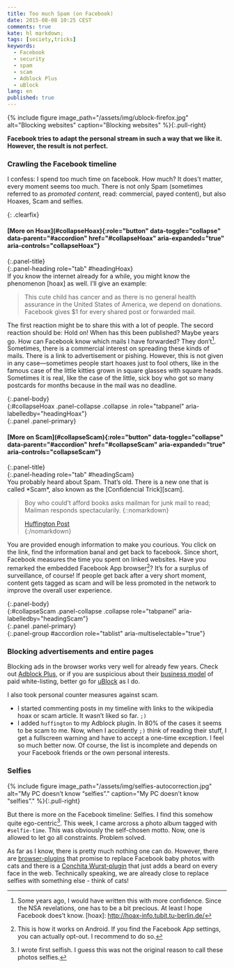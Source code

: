 ```yaml
---
title: Too much Spam (on Facebook)
date: 2015-08-08 10:25 CEST
comments: true
kate: hl markdown;
tags: [society,tricks]
keywords:
  - Facebook
  - security
  - spam
  - scam
  - Adblock Plus
  - uBlock
lang: en
published: true
---
```


{% include figure image_path="/assets/img/ublock-firefox.jpg" alt="Blocking websites" caption="Blocking websites" %}{:.pull-right}

**Facebook tries to adapt the personal stream in such a way that we like it. However,
the result is not perfect.**

### Crawling the Facebook timeline

I confess: I spend too much time on facebook. How much? It does’t matter, every
moment seems too much. There is not only Spam (sometimes referred to as *promoted
content*, read: commercial, payed content), but also Hoaxes, Scam and selfies.


<!-- more -->

<div />
{: .clearfix}

<div>
<!-- Hoax -->
<div><div><h4>
[More on Hoax](#collapseHoax){:role="button" data-toggle="collapse" data-parent="#accordion" href="#collapseHoax" aria-expanded="true" aria-controls="collapseHoax"}
</h4>{:.panel-title}
</div>{:.panel-heading role="tab" #headingHoax}
<div><div>
If you know the
internet already for a while, you might know the phenomenon [hoax] as well. I’ll
give an example:

> This cute child has cancer and as there is no general health
> assurance in the United States of America, we depend on donations.
> Facebook gives $1 for every shared post or forwarded mail.

The first reaction might be to share this with a lot of people. The secord reaction
should be: Hold on! When has this been published? Maybe years go. How can Facebook
know which mails I have forwarded? They don’t[^1]. Sometimes, there is a commercial
interest on spreading these kinds of mails. There is a link to advertisement or pishing.
However, this is not given in any case—sometimes people start hoaxes just to
fool others, like in the famous case of the little kitties grown in square glasses with
square heads. Sometimes it is real, like the case of the little, sick boy who got so
many postcards for months because in the mail was no deadline.

[^1]: Some years ago, I would have written this with more confidence. Since the
      NSA revelations, one has to be a bit precious. At least I hope Facebook
      does’t know.
[hoax]: http://hoax-info.tubit.tu-berlin.de/
</div>{:.panel-body}
</div>{:#collapseHoax .panel-collapse .collapse .in role="tabpanel" aria-labelledby="headingHoax"}
</div>{:.panel .panel-primary}

<!-- Scam -->
<div><div><h4>
[More on Scam](#collapseScam){:role="button" data-toggle="collapse" data-parent="#accordion" href="#collapseScam" aria-expanded="true" aria-controls="collapseScam"}
</h4>{:.panel-title}
</div>{:.panel-heading role="tab" #headingScam}
<div><div>
You probably heard about Spam. That’s old. There is a new one that
is called *Scam*, also known as the [Confidencial Trick][scam].

> Boy who could’t afford books asks mailman for junk mail to read; Mailman responds
> spectacularily.
> {::nomarkdown}<footer><a href="http://www.huffingtonpost.com/entry/boy-asks-mailman-junk-mail-books-read_55b6b002e4b0224d88338ba4" target="_blank" ref="no-follow">Huffington Post</a></footer>{:/nomarkdown}

You are provided enough information to make you courious. You click on the link,
find the information banal and get back to facebook. Since short, Facebook measures
the time you spent on linked websites. Have you remarked the embedded Facebook App
browser[^2]? It’s for a surplus of surveillance, of course! If people get back after
a very short moment, content gets tagged as scam and will be less promoted in the
network to improve the overall user experience.

[scam]: https://en.wikipedia.org/wiki/Scam
[^2]: This is how it works on Android. If you find the Facebook App settings, you
      can actually opt-out. I recommend to do so.
</div>{:.panel-body}
</div>{:#collapseScam .panel-collapse .collapse role="tabpanel" aria-labelledby="headingScam"}
</div>{:.panel .panel-primary}
</div>{:.panel-group #accordion role="tablist" aria-multiselectable="true"}


### Blocking advertisements and entire pages

Blocking ads in the browser works very well for already few years. Check out
[Adblock Plus](https://adblockplus.org/), or if you are suspicious about their
[business model](https://en.wikipedia.org/wiki/Adblock_Plus#Controversy_over_ad_filtering_and_ad_whitelisting)
of paid white-listing, better go for [uBlock](https://www.ublock.org/) as I do.

I also took personal counter measures against scam.

- I started commenting posts in my timeline with links to the wikipedia hoax or scam article.
  It wasn’t liked so far. `;)`
- I added `huffington` to my Adblock plugin. In 80% of the cases it seems to be
  scam to me. Now, when I accidently `;)` think of reading their stuff, I get a
  fullscreen warning and have to accept a one-time exception.
  I feel so much better now. Of course, the list is incomplete and depends on your
  Facebook friends or the own personal interests.

### Selfies

{% include figure image_path="/assets/img/selfies-autocorrection.jpg" alt="My PC doesn’t know “selfies”." caption="My PC doesn’t know “selfies”." %}{:.pull-right}

But there is more on the Facebook timeline: Selfies. I find this somehow
quite ego-centric[^3]. This week, I came arcross a photo album
tagged with `#selfie-time`. This was obviously the self-chosen motto. Now, one is
allowed to let go all constraints. Problem solved.

As far as I know, there is pretty much nothing one can do. However, there are
[browser-plugins](http://jezebel.com/5932109/finally-a-way-to-turn-facebook-baby-pictures-into-adorable-cats)
that promise to replace Facebook baby photos with cats and there is a
[Conchita Wurst-plugin](wurstify.me) that just adds a beard on every face in the
web. Technically speaking, we are already close to replace selfies with something
else - think of cats!

[^3]: I wrote first selfish. I guess this was not the original reason to call these
      photos selfies.
